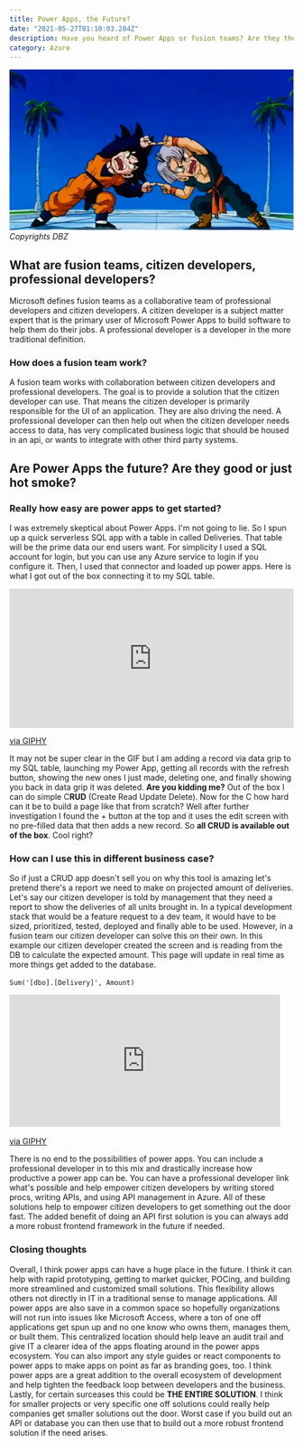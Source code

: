 ```yaml
---
title: Power Apps, the Future?
date: "2021-05-27T01:10:03.284Z"
description: Have you heard of Power Apps or fusion teams? Are they the future? Find out more!
category: Azure
---
```


![Fusion Team](./fusion.png)
*Copyrights DBZ*

## What are fusion teams, citizen developers, professional developers?
Microsoft defines fusion teams as a collaborative team of professional developers and citizen developers. A citizen developer is a subject matter expert that is the primary user of Microsoft Power Apps to build software to help them do their jobs. A professional developer is a developer in the more traditional definition. 

### How does a fusion team work?
A fusion team works with collaboration between citizen developers and professional developers. The goal is to provide a solution that the citizen developer can use. That means the citizen developer is primarily responsible for the UI of an application. They are also driving the need. A professional developer can then help out when the citizen developer needs access to data, has very complicated business logic that should be housed in an api, or wants to integrate with other third party systems.

## Are Power Apps the future? Are they good or just hot smoke? 

### Really how easy are power apps to get started?
I was extremely skeptical about Power Apps. I'm not going to lie. So I spun up a quick serverless SQL app with a table in called Deliveries. That table will be the prime data our end users want. For simplicity I used a SQL account for login, but you can use any Azure service to login if you configure it. Then, I used that connector and loaded up power apps. Here is what I got out of the box connecting it to my SQL table.

<div style="width:100%;height:0;padding-bottom:49%;position:relative;"><iframe src="https://giphy.com/embed/pRaTviB0C3mLimrtQZ" width="100%" height="100%" style="position:absolute" frameBorder="0" class="giphy-embed" allowFullScreen></iframe></div><p><a href="https://giphy.com/gifs/pRaTviB0C3mLimrtQZ">via GIPHY</a></p>

It may not be super clear in the GIF but I am adding a record via data grip to my SQL table, launching my Power App, getting all records with the refresh button, showing the new ones I just made, deleting one, and finally showing you back in data grip it was deleted. **Are you kidding me?** Out of the box I can do simple C**RUD** (Create Read Update Delete). Now for the C how hard can it be to build a page like that from scratch? Well after further investigation I found the + button at the top and it uses the edit screen with no pre-filled data that then adds a new record. So **all CRUD is available out of the box**. Cool right? 

### How can I use this in different business case?
So if just a CRUD app doesn't sell you on why this tool is amazing let's pretend there's a report we need to make on projected amount of deliveries. Let's say our citizen developer is told by management that they need a report to show the deliveries of all units brought in. In a typical development stack that would be a feature request to a dev team, it would have to be sized, prioritized, tested, deployed and finally able to be used. However, in a fusion team our citizen developer can solve this on their own. In this example our citizen developer created the screen and is reading from the DB to calculate the expected amount. This page will update in real time as more things get added to the database.

`Sum('[dbo].[Delivery]', Amount)`


<iframe src="https://giphy.com/embed/SNlMeHVfavSbakhiqf" width="480" height="234" frameBorder="0" class="giphy-embed" allowFullScreen></iframe><p><a href="https://giphy.com/gifs/SNlMeHVfavSbakhiqf">via GIPHY</a></p>

There is no end to the possibilities of power apps. You can include a professional developer in to this mix and drastically increase how productive a power app can be. You can have a professional developer link what's possible and help empower citizen developers by writing stored procs, writing APIs, and using API management in Azure. All of these solutions help to empower citizen developers to get something out the door fast. The added benefit of doing an API first solution is you can always add a more robust frontend framework in the future if needed. 

### Closing thoughts
Overall, I think power apps can have a huge place in the future. I think it can help with rapid prototyping, getting to market quicker, POCing, and building more streamlined and customized small solutions. This flexibility allows others not directly in IT in a traditional sense to manage applications. All power apps are also save in a common space so hopefully organizations will not run into issues like Microsoft Access, where a ton of one off applications get spun up and no one know who owns them, manages them, or built them. This centralized location should help leave an audit trail and give IT a clearer idea of the apps floating around in the power apps ecosystem. You can also import any style guides or react components to power apps to make apps on point as far as branding goes, too. I think power apps are a great addition to the overall ecosystem of development and help tighten the feedback loop between developers and the business. Lastly, for certain surceases this could be **THE ENTIRE SOLUTION**. I think for smaller projects or very specific one off solutions could really help companies get smaller solutions out the door. Worst case if you build out an API or database you can then use that to build out a more robust frontend solution if the need arises. 